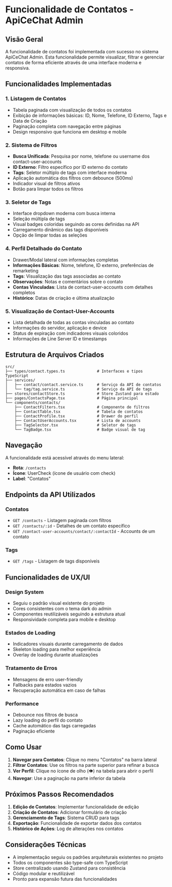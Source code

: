 # Funcionalidade de Contatos - ApiCeChat Admin

## Visão Geral

A funcionalidade de contatos foi implementada com sucesso no sistema ApiCeChat Admin. Esta funcionalidade permite visualizar, filtrar e gerenciar contatos de forma eficiente através de uma interface moderna e responsiva.

## Funcionalidades Implementadas

### 1. Listagem de Contatos
- Tabela paginada com visualização de todos os contatos
- Exibição de informações básicas: ID, Nome, Telefone, ID Externo, Tags e Data de Criação
- Paginação completa com navegação entre páginas
- Design responsivo que funciona em desktop e mobile

### 2. Sistema de Filtros
- **Busca Unificada**: Pesquisa por nome, telefone ou username dos contact-user-accounts
- **ID Externo**: Filtro específico por ID externo do contato
- **Tags**: Seletor múltiplo de tags com interface moderna
- Aplicação automática dos filtros com debounce (500ms)
- Indicador visual de filtros ativos
- Botão para limpar todos os filtros

### 3. Seletor de Tags
- Interface dropdown moderna com busca interna
- Seleção múltipla de tags
- Visual badges coloridas seguindo as cores definidas na API
- Carregamento dinâmico das tags disponíveis
- Opção de limpar todas as seleções

### 4. Perfil Detalhado do Contato
- Drawer/Modal lateral com informações completas
- **Informações Básicas**: Nome, telefone, ID externo, preferências de remarketing
- **Tags**: Visualização das tags associadas ao contato
- **Observações**: Notas e comentários sobre o contato
- **Contas Vinculadas**: Lista de contact-user-accounts com detalhes completos
- **Histórico**: Datas de criação e última atualização

### 5. Visualização de Contact-User-Accounts
- Lista detalhada de todas as contas vinculadas ao contato
- Informações do servidor, aplicação e device
- Status de expiração com indicadores visuais coloridos
- Informações de Line Server ID e timestamps

## Estrutura de Arquivos Criados

```
src/
├── types/contact.types.ts              # Interfaces e tipos TypeScript
├── services/
│   ├── contact/contact.service.ts      # Serviço da API de contatos
│   └── tag/tag.service.ts              # Serviço da API de tags
├── stores/contactStore.ts              # Store Zustand para estado
├── pages/ContactsPage.tsx              # Página principal
└── components/contacts/
    ├── ContactFilters.tsx              # Componente de filtros
    ├── ContactTable.tsx                # Tabela de contatos
    ├── ContactProfile.tsx              # Drawer do perfil
    ├── ContactUserAccounts.tsx         # Lista de accounts
    ├── TagSelector.tsx                 # Seletor de tags
    └── TagBadge.tsx                    # Badge visual de tag
```

## Navegação

A funcionalidade está acessível através do menu lateral:
- **Rota**: `/contacts`
- **Ícone**: UserCheck (ícone de usuário com check)
- **Label**: "Contatos"

## Endpoints da API Utilizados

### Contatos
- `GET /contacts` - Listagem paginada com filtros
- `GET /contacts/:id` - Detalhes de um contato específico
- `GET /contact-user-accounts/contact/:contactId` - Accounts de um contato

### Tags
- `GET /tags` - Listagem de tags disponíveis

## Funcionalidades de UX/UI

### Design System
- Seguiu o padrão visual existente do projeto
- Cores consistentes com o tema dark do admin
- Componentes reutilizáveis seguindo a estrutura atual
- Responsividade completa para mobile e desktop

### Estados de Loading
- Indicadores visuais durante carregamento de dados
- Skeleton loading para melhor experiência
- Overlay de loading durante atualizações

### Tratamento de Erros
- Mensagens de erro user-friendly
- Fallbacks para estados vazios
- Recuperação automática em caso de falhas

### Performance
- Debounce nos filtros de busca
- Lazy loading do perfil do contato
- Cache automático das tags carregadas
- Paginação eficiente

## Como Usar

1. **Navegar para Contatos**: Clique no menu "Contatos" na barra lateral
2. **Filtrar Contatos**: Use os filtros na parte superior para refinar a busca
3. **Ver Perfil**: Clique no ícone de olho (👁️) na tabela para abrir o perfil
4. **Navegar**: Use a paginação na parte inferior da tabela

## Próximos Passos Recomendados

1. **Edição de Contatos**: Implementar funcionalidade de edição
2. **Criação de Contatos**: Adicionar formulário de criação
3. **Gerenciamento de Tags**: Sistema CRUD para tags
4. **Exportação**: Funcionalidade de exportar dados dos contatos
5. **Histórico de Ações**: Log de alterações nos contatos

## Considerações Técnicas

- A implementação seguiu os padrões arquiteturais existentes no projeto
- Todos os componentes são type-safe com TypeScript
- Store centralizado usando Zustand para consistência
- Código modular e reutilizável
- Pronto para expansão futura das funcionalidades